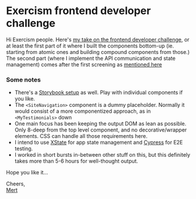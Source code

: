 # Exercism frontend developer challenge

Hi Exercism people. Here's [my take on the frontend developer challenge](https://edgerunner.github.io/exercism-frontend/), or at least the first part of it where I built the components bottom-up (ie. starting from atomic ones and building compound components from those.) The second part (where I implement the API communication and state management) comes after the first screening as [mentioned here](https://github.com/exercism/job-application-process/) 

### Some notes

- There's a [Storybook setup](https://edgerunner.github.io/exercism-frontend/storybook/) as well. Play with individual components if you like.
- The `<SiteNavigation>` component is a dummy placeholder. Normally it would consist of a more componentized approach, as in `<MyTestimonials>` down
- One main focus has been keeping the output DOM as lean as possible. 
  Only 8-deep from the top level component, and no decorative/wrapper elements. CSS can handle all those requirements here.
- I intend to use [XState](https://xstate.js.org) for app state management 
  and [Cypress](https://cypress.io) for E2E testing.
- I worked in short bursts in-between other stuff on this, but this definitely
  takes more than 5-6 hours for well-thought output.

Hope you like it…

Cheers,  
[Mert](https://exercism.org/profiles/edgerunner)
